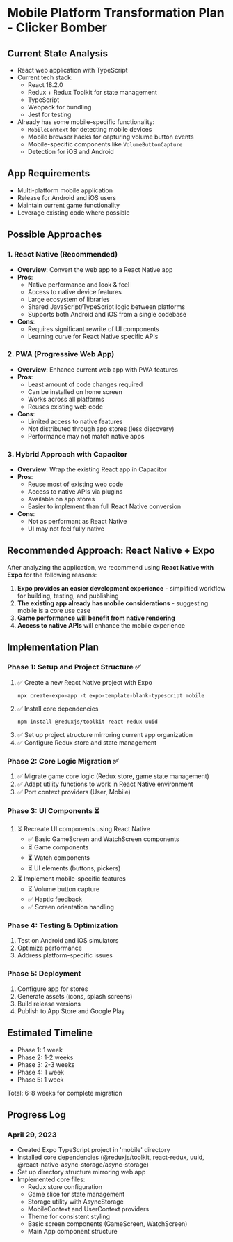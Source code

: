# Mobile Platform Transformation Plan - Clicker Bomber

## Current State Analysis
- React web application with TypeScript
- Current tech stack:
  - React 18.2.0
  - Redux + Redux Toolkit for state management
  - TypeScript
  - Webpack for bundling
  - Jest for testing
- Already has some mobile-specific functionality:
  - `MobileContext` for detecting mobile devices
  - Mobile browser hacks for capturing volume button events
  - Mobile-specific components like `VolumeButtonCapture`
  - Detection for iOS and Android

## App Requirements
- Multi-platform mobile application
- Release for Android and iOS users
- Maintain current game functionality
- Leverage existing code where possible

## Possible Approaches

### 1. **React Native (Recommended)**
- **Overview**: Convert the web app to a React Native app
- **Pros**:
  - Native performance and look & feel
  - Access to native device features
  - Large ecosystem of libraries
  - Shared JavaScript/TypeScript logic between platforms
  - Supports both Android and iOS from a single codebase
- **Cons**:
  - Requires significant rewrite of UI components
  - Learning curve for React Native specific APIs

### 2. **PWA (Progressive Web App)**
- **Overview**: Enhance current web app with PWA features
- **Pros**:
  - Least amount of code changes required
  - Can be installed on home screen
  - Works across all platforms
  - Reuses existing web code
- **Cons**:
  - Limited access to native features
  - Not distributed through app stores (less discovery)
  - Performance may not match native apps

### 3. **Hybrid Approach with Capacitor**
- **Overview**: Wrap the existing React app in Capacitor
- **Pros**:
  - Reuse most of existing web code
  - Access to native APIs via plugins
  - Available on app stores
  - Easier to implement than full React Native conversion
- **Cons**:
  - Not as performant as React Native
  - UI may not feel fully native

## Recommended Approach: React Native + Expo

After analyzing the application, we recommend using **React Native with Expo** for the following reasons:

1. **Expo provides an easier development experience** - simplified workflow for building, testing, and publishing
2. **The existing app already has mobile considerations** - suggesting mobile is a core use case
3. **Game performance will benefit from native rendering**
4. **Access to native APIs** will enhance the mobile experience

## Implementation Plan

### Phase 1: Setup and Project Structure ✅
1. ✅ Create a new React Native project with Expo
   ```
   npx create-expo-app -t expo-template-blank-typescript mobile
   ```
2. ✅ Install core dependencies
   ```
   npm install @reduxjs/toolkit react-redux uuid
   ```
3. ✅ Set up project structure mirroring current app organization
4. ✅ Configure Redux store and state management

### Phase 2: Core Logic Migration ✅
1. ✅ Migrate game core logic (Redux store, game state management)
2. ✅ Adapt utility functions to work in React Native environment
3. ✅ Port context providers (User, Mobile)

### Phase 3: UI Components ⏳
1. ⏳ Recreate UI components using React Native
   - ✅ Basic GameScreen and WatchScreen components
   - ⏳ Game components
   - ⏳ Watch components
   - ⏳ UI elements (buttons, pickers)
2. ⏳ Implement mobile-specific features
   - ⏳ Volume button capture
   - ✅ Haptic feedback
   - ✅ Screen orientation handling

### Phase 4: Testing & Optimization
1. Test on Android and iOS simulators
2. Optimize performance
3. Address platform-specific issues

### Phase 5: Deployment
1. Configure app for stores
2. Generate assets (icons, splash screens)
3. Build release versions
4. Publish to App Store and Google Play

## Estimated Timeline
- Phase 1: 1 week
- Phase 2: 1-2 weeks
- Phase 3: 2-3 weeks
- Phase 4: 1 week
- Phase 5: 1 week

Total: 6-8 weeks for complete migration

## Progress Log

### April 29, 2023
- Created Expo TypeScript project in 'mobile' directory
- Installed core dependencies (@reduxjs/toolkit, react-redux, uuid, @react-native-async-storage/async-storage)
- Set up directory structure mirroring web app
- Implemented core files:
  - Redux store configuration
  - Game slice for state management
  - Storage utility with AsyncStorage
  - MobileContext and UserContext providers
  - Theme for consistent styling
  - Basic screen components (GameScreen, WatchScreen)
  - Main App component structure 